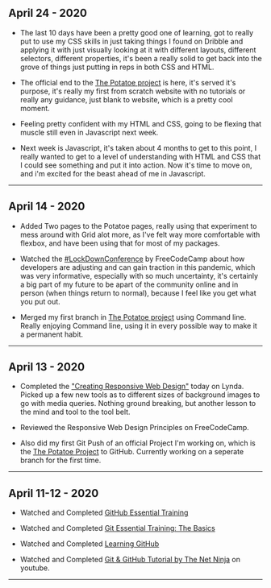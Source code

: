 ## April 24 - 2020



- The last 10 days have been a pretty good one of learning, got to really put to use my CSS skills in just taking things I found on Dribble and applying it with just visually looking at it with different layouts, different selectors, different properties, it's been a really solid to get back into the grove of things just putting in reps in both CSS and HTML. 

- The official end to the [The Potatoe project][2] is here, it's served it's purpose, it's really my first from scratch website with no tutorials or really any guidance, just blank to website, which is a pretty cool moment.

- Feeling pretty confident with my HTML and CSS, going to be flexing that muscle still even in Javascript next week.

- Next week is Javascript, it's taken about 4 months to get to this point, I really wanted to get to a level of understanding with HTML and CSS that I could see something and put it into action. Now it's time to move on, and i'm excited for the beast ahead of me in Javascript.

---


## April 14 - 2020

- Added Two pages to the Potatoe pages, really using that experiment to mess around with Grid alot more, as I've felt way more comfortable with flexbox, and have been using that for most of my packages. 

- Watched the [#LockDownConference][7] by FreeCodeCamp about how developers are adjusting and can gain traction in this pandemic, which was very informative, especially with so much uncertainty, it's certainly a big part of my future to be apart of the community online and in person (when things return to normal), because I feel like you get what you put out.

- Merged my first branch in [The Potatoe project][2] using Command line. Really enjoying Command line, using it in every possible way to make it a permanent habit.

[7]:https://youtu.be/l8K0B270cgE

---

## April 13 - 2020

- Completed the ["Creating Responsive Web Design"][1] today on Lynda. Picked up a few new tools as to different sizes of background images to go with media queries. Nothing ground breaking, but another lesson to the mind and tool to the tool belt.  

- Reviewed the Responsive Web Design Principles on FreeCodeCamp.

- Also did my first Git Push of an official Project I'm working on, which is the [The Potatoe Project][2] to GitHub. Currently working on a seperate branch for the first time. 

[1]:https://www.lynda.com/CSS-tutorials/Creating-Responsive-Web-Design/424046-2.html

[2]:https://github.com/Jrsmithz/Potato-site

----

## April 11-12 - 2020

- Watched and Completed [GitHub Essential Training][3]

- Watched and Completed [Git Essential Training: The Basics][4]

- Watched and Completed [Learning GitHub][5]

- Watched and Completed [Git & GitHub Tutorial by The Net Ninja][6] on youtube.


[3]:https://www.lynda.com/GitHub-tutorials/GitHub-Essential-Training/769293-2.html

[4]:https://www.lynda.com/Git-tutorials/Git-Essential-Training-Basics-REVISION-2019-Q1/5030978-2.html

[5]:https://www.lynda.com/GitHub-tutorials/Learning-GitHub/769292-2.html

[6]:https://www.youtube.com/watch?v=3RjQznt-8kE&list=PL4cUxeGkcC9goXbgTDQ0n_4TBzOO0ocPR

---